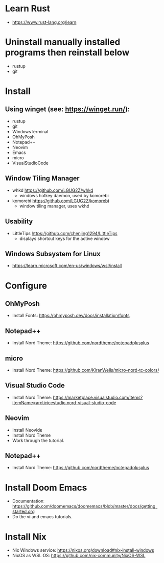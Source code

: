 # Learn Rust
 - https://www.rust-lang.org/learn

# Uninstall manually installed programs then reinstall below
 - rustup
 - git

# Install

## Using winget (see: https://winget.run/):
 - rustup
 - git
 - WindowsTerminal
 - OhMyPosh
 - Notepad++
 - Neovim
 - Emacs
 - micro
 - VisualStudioCode

## Window Tiling Manager
 - whkd https://github.com/LGUG2Z/whkd
   - windows hotkey daemon, used by komorebi
 - komorebi https://github.com/LGUG2Z/komorebi
   - window tiling manager, uses wkhd

## Usability
 - LittleTips https://github.com/chenjing1294/LittleTips
   - displays shortcut keys for the active window

## Windows Subsystem for Linux
 - https://learn.microsoft.com/en-us/windows/wsl/install

# Configure

## OhMyPosh
 - Install Fonts: https://ohmyposh.dev/docs/installation/fonts

## Notepad++
 - Install Nord Theme: https://github.com/nordtheme/notepadplusplus

## micro
 - Install Nord Theme: https://github.com/KiranWells/micro-nord-tc-colors/

## Visual Studio Code
 - Install Nord Theme: https://marketplace.visualstudio.com/items?itemName=arcticicestudio.nord-visual-studio-code

## Neovim
 - Install Neovide
 - Install Nord Theme
 - Work through the tutorial.

## Notepad++
 - Install Nord Theme: https://github.com/nordtheme/notepadplusplus

# Install Doom Emacs
 - Documentation: https://github.com/doomemacs/doomemacs/blob/master/docs/getting_started.org
 - Do the vi and emacs tutorials.

# Install Nix
 - Nix Windows service: https://nixos.org/download#nix-install-windows
 - NixOS as WSL OS: https://github.com/nix-community/NixOS-WSL
